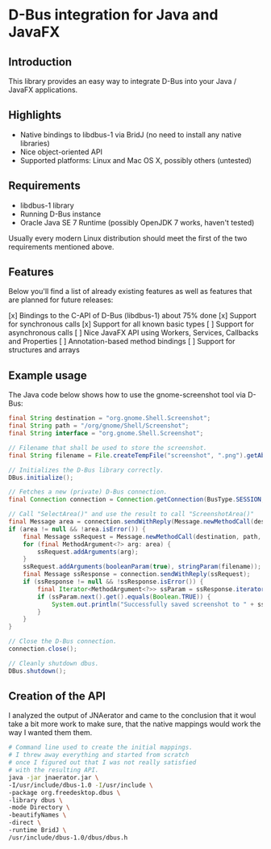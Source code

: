 D-Bus integration for Java and JavaFX
=====================================


Introduction
------------

This library provides an easy way to integrate D-Bus into
your Java / JavaFX applications.


Highlights
----------

*   Native bindings to libdbus-1 via BridJ (no need to install any native libraries)
*   Nice object-oriented API
*   Supported platforms: Linux and Mac OS X, possibly others (untested)


Requirements
------------

*   libdbus-1 library
*   Running D-Bus instance
*   Oracle Java SE 7 Runtime (possibly OpenJDK 7 works, haven't tested)

Usually every modern Linux distribution should meet the first of the two requirements mentioned above.


Features
--------

Below you'll find a list of already existing features as well as features that are planned for
future releases:

[x] Bindings to the C-API of D-Bus (libdbus-1) about 75% done
[x] Support for synchronous calls
[x] Support for all known basic types
[ ] Support for asynchronous calls
[ ] Nice JavaFX API using Workers, Services, Callbacks and Properties
[ ] Annotation-based method bindings
[ ] Support for structures and arrays


Example usage
-------------

The Java code below shows how to use the gnome-screenshot tool via D-Bus:

```java
final String destination = "org.gnome.Shell.Screenshot";
final String path = "/org/gnome/Shell/Screenshot";
final String interface = "org.gnome.Shell.Screenshot";

// Filename that shall be used to store the screenshot.
final String filename = File.createTempFile("screenshot", ".png").getAbsolutepath();

// Initializes the D-Bus library correctly.
DBus.initialize();

// Fetches a new (private) D-Bus connection.
final Connection connection = Connection.getConnection(BusType.SESSION, true);

// Call "SelectArea()" and use the result to call "ScreenshotArea()"
final Message area = connection.sendWithReply(Message.newMethodCall(destination, path, interface, "SelectArea"));
if (area != null && !area.isError()) {
    final Message ssRequest = Message.newMethodCall(destination, path, interface, "ScreenshotArea");
    for (final MethodArgument<?> arg: area) {
        ssRequest.addArguments(arg);
    }
    ssRequest.addArguments(booleanParam(true), stringParam(filename));
    final Message ssResponse = connection.sendWithReply(ssRequest);
    if (ssResponse != null && !ssResponse.isError()) {
        final Iterator<MethodArgument<?>> ssParam = ssResponse.iterator();
        if (ssParam.next().get().equals(Boolean.TRUE)) {
            System.out.println("Successfully saved screenshot to " + ssParam.next().get());
        }
    }
}

// Close the D-Bus connection.
connection.close();

// Cleanly shutdown dbus.
DBus.shutdown();
```


Creation of the API
-------------------

I analyzed the output of JNAerator and came to the conclusion
that it woul take a bit more work to make sure, that the
native mappings would work the way I wanted them them.

```sh
# Command line used to create the initial mappings.
# I threw away everything and started from scratch
# once I figured out that I was not really satisfied
# with the resulting API.
java -jar jnaerator.jar \
-I/usr/include/dbus-1.0 -I/usr/include \
-package org.freedesktop.dbus \
-library dbus \
-mode Directory \
-beautifyNames \
-direct \
-runtime BridJ \
/usr/include/dbus-1.0/dbus/dbus.h
```
